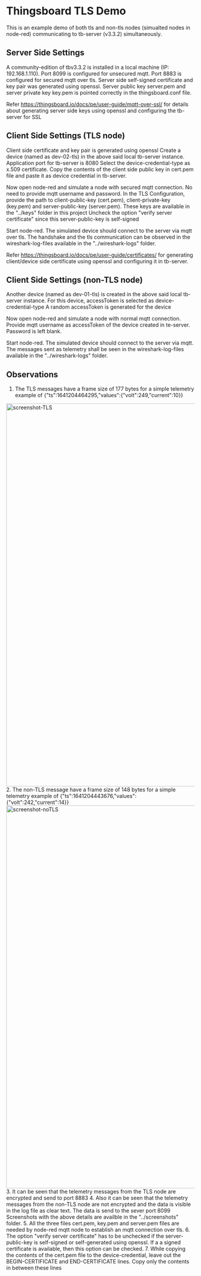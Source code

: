 # Thingsboard TLS Demo
This is an example demo of both tls and non-tls nodes (simualted nodes in node-red) communicating to tb-server (v3.3.2) simultaneously.

## Server Side Settings
A community-edition of tbv3.3.2 is installed in a local machine (IP: 192.168.1.110). Port 8099 is configured for unsecured mqtt. Port 8883 is configured for secured mqtt over tls.
Server side self-signed certificate and key pair was generated using openssl. Server public key server.pem and server private key key.pem is pointed correctly in the thingsboard.conf file.

Refer https://thingsboard.io/docs/pe/user-guide/mqtt-over-ssl/ for details about generating server side keys using openssl and configuring the tb-server for SSL

## Client Side Settings (TLS node)
Client side certificate and key pair is generated using openssl
Create a device (named as dev-02-tls) in the above said local tb-server instance. Application port for tb-server is 8080
Select the device-credential-type as x.509 certificate.
Copy the contents of the client side public key in cert.pem file and paste it as device credential in tb-server.

Now open node-red and simulate a node with secured mqtt connection.
No need to provide mqtt username and password.
In the TLS Configuration, provide the path to client-public-key (cert.pem), client-private-key (key.pem) and server-public-key (server.pem). These keys are available in the "../keys" folder in this project
Uncheck the option "verify server certificate" since this server-public-key is self-signed

Start node-red.
The simulated device should connect to the server via mqtt over tls.
The handshake and the tls communication can be observed in the wireshark-log-files available in the "../wireshark-logs" folder.

Refer https://thingsboard.io/docs/pe/user-guide/certificates/ for generating client/device side certificate using openssl and configuring it in tb-server.

## Client Side Settings (non-TLS node)
Another device (named as dev-01-tls) is created in the above said local tb-server instance.
For this device, accessToken is selected as device-credential-type
A random accessToken is generated for the device

Now open node-red and simulate a node with normal mqtt connection.
Provide mqtt username as accessToken of the device created in te-server. Password is left blank.

Start node-red.
The simulated device should connect to the server via mqtt.
The messages sent as telemetry shall be seen in the wireshark-log-files available in the "../wireshark-logs" folder.

## Observations
1. The TLS messages have a frame size of 177 bytes for a simple telemetry example of
{"ts":1641204464295,"values":{"volt":249,"current":10}}
<img src="https://github.com/schnell-rnd/tb-tls-demo/blob/ea9a53e1f4fa3fd7524697595f0cc71c29ac5d71/screenshots/screenshot-tls-communication.png" alt="screenshot-TLS" width="1024">
2. The non-TLS message have a frame size of 148 bytes for a simple telemetry example of
{"ts":1641204443676,"values":{"volt":242,"current":14}}
<img src="https://github.com/schnell-rnd/tb-tls-demo/blob/ea9a53e1f4fa3fd7524697595f0cc71c29ac5d71/screenshots/screenshot-noTLS-communication.png" alt="screenshot-noTLS" width="1024">
3. It can be seen that the telemetry messages from the TLS node are encrypted and send to port 8883
4. Also it can be seen that the telemetry messages from the non-TLS node are not encrypted and the data
is visible in the log file as clear text. The data is send to the sever port 8099
Screenshots with the above details are availble in the "../screenshots" folder.
5. All the three files cert.pem, key.pem and server.pem files are needed by node-red mqtt node to establish an mqtt connection over tls.
6. The option "verify server certificate" has to be unchecked if the server-public-key is self-signed or self-generated using openssl. If a
  a signed certificate is available, then this option can be checked.
7. While copying the contents of the cert.pem file to the device-credential, leave out the BEGIN-CERTIFICATE and END-CERTIFICATE lines.
  Copy only the contents in between these lines
